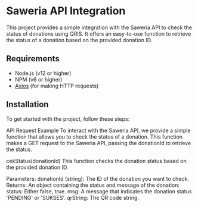 # Saweria API Integration

This project provides a simple integration with the Saweria API to check the status of donations using QRIS. It offers an easy-to-use function to retrieve the status of a donation based on the provided donation ID.

## Requirements

- Node.js (v12 or higher)
- NPM (v6 or higher)
- [Axios](https://www.npmjs.com/package/axios) (for making HTTP requests)

## Installation

To get started with the project, follow these steps:

 API Request Example
To interact with the Saweria API, we provide a simple function that allows you to check the status of a donation. This function makes a GET request to the Saweria API, passing the donationId to retrieve the status.

cekStatus(donationId)
This function checks the donation status based on the provided donation ID.

Parameters:
donationId (string): The ID of the donation you want to check.
Returns:
An object containing the status and message of the donation:
status: Either false, true.
msg: A message that indicates the donation status 'PENDING' or 'SUKSES'.
qrString: The QR code string.
